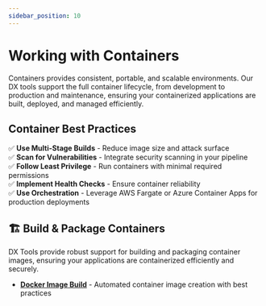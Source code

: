 ```yaml
---
sidebar_position: 10
---
```


# Working with Containers

Containers provides consistent, portable, and scalable environments. Our DX
tools support the full container lifecycle, from development to production and
maintenance, ensuring your containerized applications are built, deployed, and
managed efficiently.

## Container Best Practices

✅ **Use Multi-Stage Builds** - Reduce image size and attack surface  
✅ **Scan for Vulnerabilities** - Integrate security scanning in your pipeline  
✅ **Follow Least Privilege** - Run containers with minimal required
permissions  
✅ **Implement Health Checks** - Ensure container reliability  
✅ **Use Orchestration** - Leverage AWS Fargate or Azure Container Apps for
production deployments

## 🏗️ **Build & Package Containers**

DX Tools provide robust support for building and packaging container images,
ensuring your applications are containerized efficiently and securely.

- **[Docker Image Build](./docker-image-build.md)** - Automated container image
  creation with best practices
